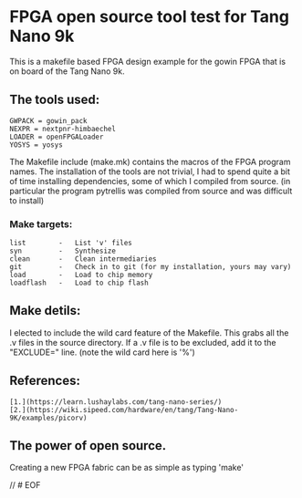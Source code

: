 # FPGA open source tool test for Tang Nano 9k

  This is a makefile based FPGA design example for the gowin FPGA
that is on board of the Tang Nano 9k.

## The tools used:

    GWPACK = gowin_pack
    NEXPR = nextpnr-himbaechel
    LOADER = openFPGALoader
    YOSYS = yosys

 The Makefile include (make.mk) contains the macros of the FPGA program names.
The installation of the tools are not trivial, I had to spend quite a bit of
time installing dependencies, some of which I compiled from source.
(in particular the program pytrellis was compiled from source and
was difficult to install)

### Make targets:

    list        -   List 'v' files
    syn         -   Synthesize
    clean       -   Clean intermediaries
    git         -   Check in to git (for my installation, yours may vary)
    load        -   Load to chip memory
    loadflash   -   Load to chip flash

## Make detils:

 I elected to include the wild card feature of the Makefile. This grabs
all the .v files in the source directory. If a .v file is to be excluded,
add it to the "EXCLUDE=" line. (note the wild card here is '%')

 ## References:

    [1.](https://learn.lushaylabs.com/tang-nano-series/)
    [2.](https://wiki.sipeed.com/hardware/en/tang/Tang-Nano-9K/examples/picorv)

## The power of open source.

 Creating a new FPGA fabric can be as simple as typing 'make'

// # EOF
